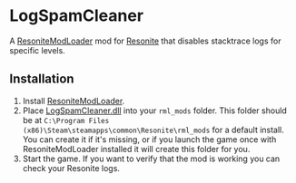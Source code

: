 # LogSpamCleaner

A [ResoniteModLoader](https://github.com/resonite-modding-group/ResoniteModLoader) mod for [Resonite](https://resonite.com/) that disables stacktrace logs for specific levels.

## Installation

1. Install [ResoniteModLoader](https://github.com/resonite-modding-group/ResoniteModLoader).
1. Place [LogSpamCleaner.dll](https://github.com/esnya/ResoniteLogSpamCleaner/releases/latest/download/LogSpamCleaner.dll) into your `rml_mods` folder. This folder should be at `C:\Program Files (x86)\Steam\steamapps\common\Resonite\rml_mods` for a default install. You can create it if it's missing, or if you launch the game once with ResoniteModLoader installed it will create this folder for you.
1. Start the game. If you want to verify that the mod is working you can check your Resonite logs.
